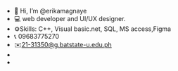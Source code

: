 - 👋 Hi, I’m @erikamagnaye
- 💻  web developer and UI/UX designer.
- ⚙️Skills: C++, Visual basic.net, SQL, MS access,Figma
- 📞 09683775270
- ✉️21-31350@g.batstate-u.edu.ph
-
- 
<!---
erikamagnaye/erikamagnaye is a ✨ special ✨ repository because its `README.md` (this file) appears on your GitHub profile.
You can click the Preview link to take a look at your changes.
--->
